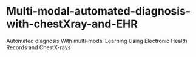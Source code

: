 # Multi-modal-automated-diagnosis-with-chestXray-and-EHR
Automated diagnosis With multi-modal Learning Using Electronic Health Records and ChestX-rays
